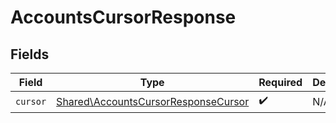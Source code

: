 # AccountsCursorResponse


## Fields

| Field                                                                                      | Type                                                                                       | Required                                                                                   | Description                                                                                |
| ------------------------------------------------------------------------------------------ | ------------------------------------------------------------------------------------------ | ------------------------------------------------------------------------------------------ | ------------------------------------------------------------------------------------------ |
| `cursor`                                                                                   | [Shared\AccountsCursorResponseCursor](../../Models/Shared/AccountsCursorResponseCursor.md) | :heavy_check_mark:                                                                         | N/A                                                                                        |